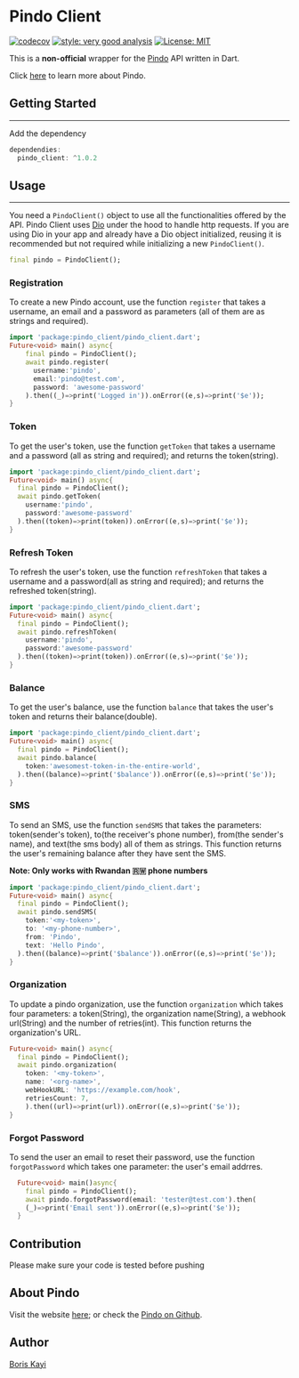 # Pindo Client

[![codecov](https://codecov.io/gh/silverhairs/pindo_client/branch/main/graph/badge.svg)](https://codecov.io/gh/silverhairs/pindo_client)
[![style: very good analysis](https://img.shields.io/badge/style-very_good_analysis-B22C89.svg)](https://pub.dev/packages/very_good_analysis)
[![License: MIT](https://img.shields.io/badge/License-MIT-yellow.svg)](https://opensource.org/licenses/MIT)

This is a **non-official** wrapper for the [Pindo](pindo.io) API written in Dart.

Click [here](https://www.pindo.io) to learn more about Pindo.

## Getting Started

---

Add the dependency

```dart
dependendies:
  pindo_client: ^1.0.2
```

## Usage

---

You need a `PindoClient()` object to use all the functionalities offered by the API.
Pindo Client uses [Dio](https://pub.dev/packages/dio) under the hood to handle http requests. If you are using Dio in your app and already have a Dio object initialized, reusing it is recommended but not required while initializing a new `PindoClient()`.

```dart
final pindo = PindoClient();
```

### Registration

To create a new Pindo account, use the function `register` that takes a username, an email and a password as parameters (all of them are as strings and required).

```dart
import 'package:pindo_client/pindo_client.dart';
Future<void> main() async{
    final pindo = PindoClient();
    await pindo.register(
      username:'pindo',
      email:'pindo@test.com',
      password: 'awesome-password'
    ).then((_)=>print('Logged in')).onError((e,s)=>print('$e'));
}
```

### Token

To get the user's token, use the function `getToken` that takes a username and a password (all as string and required); and returns the token(string).

```dart
import 'package:pindo_client/pindo_client.dart';
Future<void> main() async{
  final pindo = PindoClient();
  await pindo.getToken(
    username:'pindo',
    password:'awesome-password'
  ).then((token)=>print(token)).onError((e,s)=>print('$e'));
}
```

### Refresh Token

To refresh the user's token, use the function `refreshToken` that takes a username and a password(all as string and required); and returns the refreshed token(string).

```dart
import 'package:pindo_client/pindo_client.dart';
Future<void> main() async{
  final pindo = PindoClient();
  await pindo.refreshToken(
    username:'pindo',
    password:'awesome-password'
  ).then((token)=>print(token)).onError((e,s)=>print('$e'));
}
```

### Balance

To get the user's balance, use the function `balance` that takes the user's token and returns their balance(double).

```dart
import 'package:pindo_client/pindo_client.dart';
Future<void> main() async{
  final pindo = PindoClient();
  await pindo.balance(
    token:'awesomest-token-in-the-entire-world',
  ).then((balance)=>print('$balance')).onError((e,s)=>print('$e'));
}
```

### SMS

To send an SMS, use the function `sendSMS` that takes the parameters: token(sender's token), to(the receiver's phone number), from(the sender's name), and text(the sms body) all of them as strings. This function returns the user's remaining balance after they have sent the SMS.

**Note: Only works with Rwandan 🇷🇼 phone numbers**

```dart
import 'package:pindo_client/pindo_client.dart';
Future<void> main() async{
  final pindo = PindoClient();
  await pindo.sendSMS(
    token:'<my-token>',
    to: '<my-phone-number>',
    from: 'Pindo',
    text: 'Hello Pindo',
  ).then((balance)=>print('$balance')).onError((e,s)=>print('$e'));
}
```

### Organization

To update a pindo organization, use the function `organization` which takes four parameters: a token(String), the organization name(String), a webhook url(String) and the number of retries(int). This function returns the organization's URL.

```dart
Future<void> main() async{
  final pindo = PindoClient();
  await pindo.organization(
    token: '<my-token>',
    name: '<org-name>',
    webHookURL: 'https://example.com/hook',
    retriesCount: 7,
    ).then((url)=>print(url)).onError((e,s)=>print('$e'));
}
```

### Forgot Password

To send the user an email to reset their password, use the function `forgotPassword` which takes one parameter: the user's email addrres.

```dart
  Future<void> main()async{
    final pindo = PindoClient();
    await pindo.forgotPassword(email: 'tester@test.com').then(
    (_)=>print('Email sent')).onError((e,s)=>print('$e'));
  }
```

## Contribution

Please make sure your code is tested before pushing

## About Pindo

Visit the website [here](https://pindo.io); or check the [Pindo on Github](https://github.com/pindoio).

## Author

[Boris Kayi](https://github.com/silverhairs)
